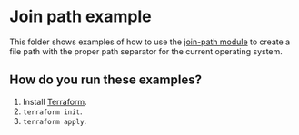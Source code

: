 # Join path example

This folder shows examples of how to use the [join-path module](https://github.com/terraform-modules-krish/terraform-aws-utilities/blob/v0.9.2/modules/join-path) to create a file path with the 
proper path separator for the current operating system. 




## How do you run these examples?

1. Install [Terraform](https://www.terraform.io/).
1. `terraform init`.
1. `terraform apply`.



